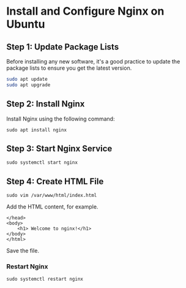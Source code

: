 # Install and Configure Nginx on Ubuntu

## Step 1: Update Package Lists

Before installing any new software, it's a good practice to update the package lists to ensure you get the latest version.

```bash
sudo apt update
sudo apt upgrade
```

## Step 2: Install Nginx

Install Nginx using the following command:

```
sudo apt install nginx
```

## Step 3: Start Nginx Service

```
sudo systemctl start nginx
```

## Step 4: Create HTML File

```
sudo vim /var/www/html/index.html
```

Add the HTML content, for example.

```
</head>
<body>
    <h1> Welcome to nginx!</h1>
</body>
</html>
```

Save the file.

### Restart Nginx

```
sudo systemctl restart nginx
```








